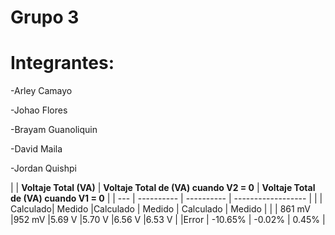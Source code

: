 # Grupo 3

# Integrantes:  

-Arley Camayo 

-Johao Flores 

-Brayam Guanoliquin 

-David Maila 

-Jordan Quishpi

|      | **Voltaje Total 
(VA)** | **Voltaje Total de (VA) cuando V2 = 0** | **Voltaje Total de (VA) cuando V1 = 0** |
| ---  | ----------             | ----------                              | ------------------                      | 
|      | Calculado|   Medido     |Calculado |  Medido                       |  Calculado | Medido                      |
|      | 861 mV   |952 mV    |5.69 V   |5.70 V                      |6.56 V   |6.53 V                     |
|Error |     -10.65%            |           -0.02%                        |   0.45%                                 |
